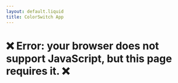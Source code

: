 ```yaml
---
layout: default.liquid
title: ColorSwitch App
---
```


<div id="app-main">
</div>

<noscript>
    <h1>❌ Error: your browser does not support JavaScript, but this page requires it. ❌</h1>
</noscript>
<script nomodule>
    document.body.innerHTML = "<h1>❌ Error: your browser does not support JavaScript modules. ❌</h1>";
</script>
<script type='text/javascript'>
    // Check if WebAssembly is supported. Code from
    // https://stackoverflow.com/questions/47879864 .
    const supported = (() => {
        try {
            if (typeof WebAssembly === "object"
                && typeof WebAssembly.instantiate === "function") {
                const module = new WebAssembly.Module(Uint8Array.of(0x0, 0x61, 0x73, 0x6d, 0x01, 0x00, 0x00, 0x00));
                if (module instanceof WebAssembly.Module)
                    return new WebAssembly.Instance(module) instanceof WebAssembly.Instance;
            }
        } catch (e) {
        }
        return false;
    })();

    if (!supported) {
        document.body.innerHTML = "<h1>❌ Error: your browser does not support WebAssembly. ❌</h1>" +
            "<p>For a list of supported browsers, see <a href=\"https://caniuse.com/#search=WebAssembly\">this</a>.<p>";
    }
</script>
<script src="/colorimetry-net.js"></script>
